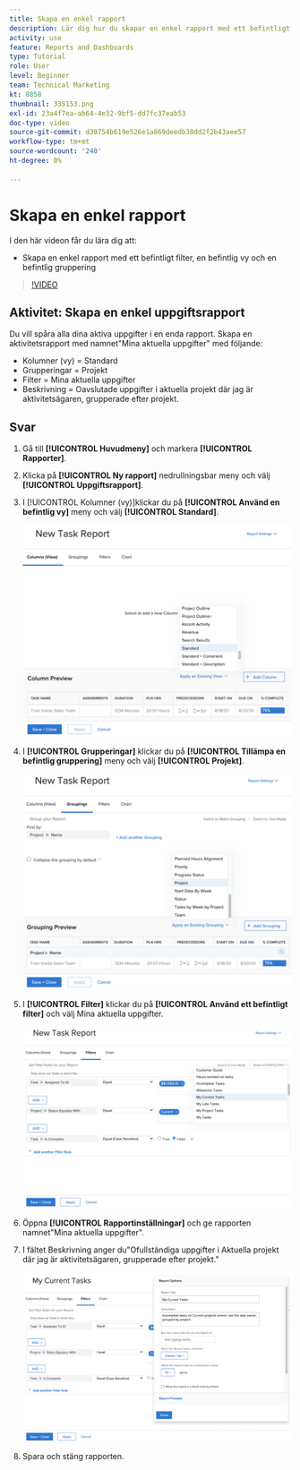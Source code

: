 ```yaml
---
title: Skapa en enkel rapport
description: Lär dig hur du skapar en enkel rapport med ett befintligt filter, en befintlig vy och en befintlig gruppering i Workfront.
activity: use
feature: Reports and Dashboards
type: Tutorial
role: User
level: Beginner
team: Technical Marketing
kt: 8858
thumbnail: 335153.png
exl-id: 23a4f7ea-ab64-4e32-9bf5-dd7fc37eab53
doc-type: video
source-git-commit: d39754b619e526e1a869deedb38dd2f2b43aee57
workflow-type: tm+mt
source-wordcount: '240'
ht-degree: 0%

---
```


# Skapa en enkel rapport

I den här videon får du lära dig att:

* Skapa en enkel rapport med ett befintligt filter, en befintlig vy och en befintlig gruppering

>[!VIDEO](https://video.tv.adobe.com/v/335153/?quality=12)

## Aktivitet: Skapa en enkel uppgiftsrapport

Du vill spåra alla dina aktiva uppgifter i en enda rapport. Skapa en aktivitetsrapport med namnet&quot;Mina aktuella uppgifter&quot; med följande:

* Kolumner (vy) = Standard
* Grupperingar = Projekt
* Filter = Mina aktuella uppgifter
* Beskrivning = Oavslutade uppgifter i aktuella projekt där jag är aktivitetsägaren, grupperade efter projekt.

## Svar

1. Gå till **[!UICONTROL Huvudmeny]** och markera **[!UICONTROL Rapporter]**.
1. Klicka på **[!UICONTROL Ny rapport]** nedrullningsbar meny och välj **[!UICONTROL Uppgiftsrapport]**.
1. I [!UICONTROL Kolumner (vy)]klickar du på **[!UICONTROL Använd en befintlig vy]** meny och välj **[!UICONTROL Standard]**.

   ![En bild av skärmen för att skapa kolumner i en uppgiftsrapport](assets/simple-task-report-columns.png)

1. I **[!UICONTROL Grupperingar]** klickar du på **[!UICONTROL Tillämpa en befintlig gruppering]** meny och välj **[!UICONTROL Projekt]**.

   ![En bild av skärmen för att skapa grupperingar i en uppgiftsrapport](assets/simple-task-report-groupings.png)

1. I **[!UICONTROL Filter]** klickar du på **[!UICONTROL Använd ett befintligt filter]** och välj Mina aktuella uppgifter.

   ![En bild av skärmen för att skapa filter i en uppgiftsrapport](assets/simple-task-report-filters.png)

1. Öppna **[!UICONTROL Rapportinställningar]** och ge rapporten namnet&quot;Mina aktuella uppgifter&quot;.
1. I fältet Beskrivning anger du&quot;Ofullständiga uppgifter i Aktuella projekt där jag är aktivitetsägaren, grupperade efter projekt.&quot;

   ![En bild av skärmen för rapportinställningar i en uppgiftsrapport](assets/simple-task-report-report-settings.png)

1. Spara och stäng rapporten.
